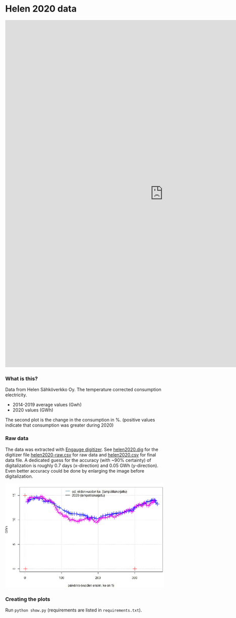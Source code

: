 # Helen 2020 data

<iframe frameborder='0' scrolling='no' src='https://np-8.github.io/helen-2020-consumption-data/plot.html'  style="border:none;width:1000px; height: 1100px; " ></iframe>

### What is this? 

Data from Helen Sähköverkko Oy. The temperature corrected consumption electricity. 
- 2014-2019 average values (Gwh)
- 2020 values (GWh)

The second plot is the change in the consumption in %. (positive values indicate that consumption was greater during 2020) 
### Raw data

The data was extracted with [Engauge digitizer](https://markummitchell.github.io/engauge-digitizer/). See [helen2020.dig](helen2020.dig) for the digitizer file [helen2020-raw.csv](helen2020-raw.csv) for raw data and [helen2020.csv](helen2020.csv) for final data file. A dedicated guess for the accuracy (with ~90% certainty) of digitalization is roughly 0.7 days (x-direction) and 0.05 GWh (y-direction). Even better accuracy could be done by enlarging the image before digitalization.

![](data-fit.png)

### Creating the plots

Run `python show.py` (requirements are listed in `requirements.txt`).
